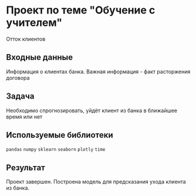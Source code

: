 # Проект по теме "Обучение с учителем"
Отток клиентов

## Входные данные
Информация о клиентах банка. Важная информация - факт расторжения договора

## Задача
Необходимо спрогнозировать, уйдёт клиент из банка в ближайшее время или нет

## Используемые библиотеки
`pandas` `numpy` `sklearn` `seaborn` `plotly` `time`

## Результат
Проект завершен. Построена модель для предсказания ухода клиента из банка.
